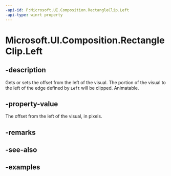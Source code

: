 ```yaml
---
-api-id: P:Microsoft.UI.Composition.RectangleClip.Left
-api-type: winrt property
---
```


# Microsoft.UI.Composition.RectangleClip.Left

<!--
public float Left { get; set; }
-->

## -description

Gets or sets the offset from the left of the visual. The portion of the visual to the left of the edge defined by `Left` will be clipped. Animatable.

## -property-value

The offset from the left of the visual, in pixels.

## -remarks

## -see-also

## -examples


